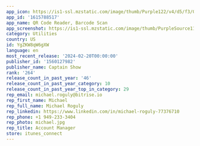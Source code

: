 ```yaml
---
app_icon: https://is1-ssl.mzstatic.com/image/thumb/Purple122/v4/d5/f3/0e/d5f30e7d-d6f9-1c3a-489d-f79161270775/AppIcon-0-1x_U007ephone-0-0-85-220-0.png/1024x1024bb.png
app_id: '1615788517'
app_name: QR Code Reader, Barcode Scan
app_screenshot: https://is1-ssl.mzstatic.com/image/thumb/PurpleSource116/v4/5b/f3/77/5bf377a8-6ba6-47ce-9773-b109da19c37e/88ca1ce8-5134-474d-a995-1dee4ccf2de3_1.jpg/1242x2688bb.png
category: Utilities
country: US
id: YgZKW8qW6gXW
language: en
most_recent_release: '2024-02-20T00:00:00'
publisher_id: '1560127982'
publisher_name: Captain Show
rank: '264'
release_count_in_past_year: '46'
release_count_in_past_year_category: 10
release_count_in_past_year_top_in_category: 29
rep_email: michael.roguly@bitrise.io
rep_first_name: Michael
rep_full_name: Michael Roguly
rep_linkedin: https://www.linkedin.com/in/michael-roguly-77376710
rep_phone: +1 949-233-3404
rep_photo: michael.jpg
rep_title: Account Manager
store: itunes_connect
---
```

